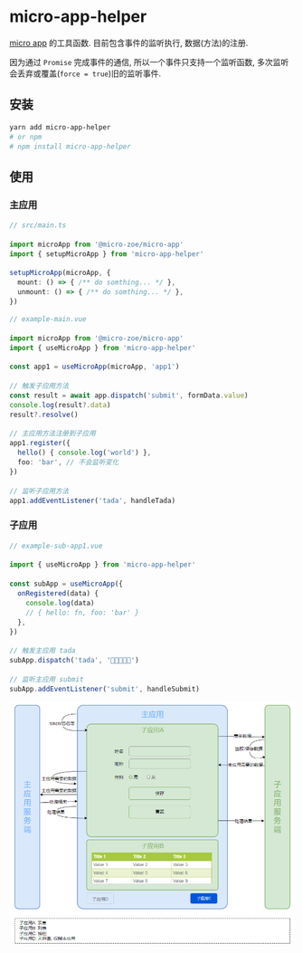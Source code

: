 # micro-app-helper

[micro app](https://micro-zoe.github.io/micro-app/) 的工具函数. 目前包含事件的监听执行, 数据(方法)的注册.

因为通过 `Promise` 完成事件的通信, 所以一个事件只支持一个监听函数, 多次监听会丢弃或覆盖(`force = true`)旧的监听事件.

## 安装

```bash
yarn add micro-app-helper
# or npm
# npm install micro-app-helper
```

## 使用

### 主应用

```typescript
// src/main.ts

import microApp from '@micro-zoe/micro-app'
import { setupMicroApp } from 'micro-app-helper'

setupMicroApp(microApp, {
  mount: () => { /** do somthing... */ },
  unmount: () => { /** do somthing... */ },
})
```

```typescript
// example-main.vue

import microApp from '@micro-zoe/micro-app'
import { useMicroApp } from 'micro-app-helper'

const app1 = useMicroApp(microApp, 'app1')

// 触发子应用方法
const result = await app.dispatch('submit', formData.value)
console.log(result?.data)
result?.resolve()

// 主应用方法注册到子应用
app1.register({
  hello() { console.log('world') },
  foo: 'bar', // 不会监听变化
})

// 监听子应用方法
app1.addEventListener('tada', handleTada)
```

### 子应用

```typescript
// example-sub-app1.vue

import { useMicroApp } from 'micro-app-helper'

const subApp = useMicroApp({
  onRegistered(data) {
    console.log(data)
    // { hello: fn, foo: 'bar' }
  },
})

// 触发主应用 tada
subApp.dispatch('tada', '🎊🎊🎊🎊🎊')

// 监听主应用 submit
subApp.addEventListener('submit', handleSubmit)
```

![通信流程](./assets/communication.png)
